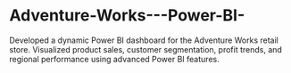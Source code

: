 # Adventure-Works---Power-BI-
Developed a dynamic Power BI dashboard for the Adventure Works retail store. Visualized product sales, customer segmentation, profit trends, and regional performance using advanced Power BI features.
